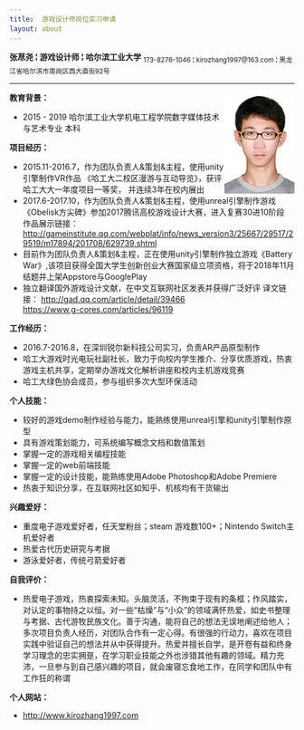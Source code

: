 ```yaml
---
title:  游戏设计师岗位实习申请
layout: about
---
```

<link rel="stylesheet" type="text/css" href="about_style.css">
<div class="name"><strong>张荩尧 &brvbar; 游戏设计师 &brvbar; 哈尔滨工业大学</strong>
	<sub id="contact">173-8276-1046 &brvbar; kirozhang1997@163.com &brvbar; 黑龙江省哈尔滨市南岗区西大直街92号</sub>
</div>
<hr/>
<img src="zhaopian.JPG" align="right">
<div class="mainText"><strong>教育背景：</strong></div>

- 2015 - 2019 哈尔滨工业大学机电工程学院数字媒体技术与艺术专业   本科

<div class="mainText"><strong>项目经历：</strong></div>

- 2015.11-2016.7，作为团队负责人&策划&主程，使用unity引擎制作VR作品
  《哈工大二校区漫游与互动导览》，获评哈工大大一年度项目一等奖，
	 并连续3年在校内展出
- 2017.6-2017.10，作为团队负责人&策划&主程，使用unreal引擎制作游戏《Obelisk方尖碑》参加2017腾讯高校游戏设计大赛，进入复赛30进10阶段 作品展示链接：
	 http://gameinstitute.qq.com/webplat/info/news_version3/25667/29517/29519/m17894/201708/629739.shtml
- 目前作为团队负责人&策划&主程，正在使用unity引擎制作独立游戏《Battery War》,该项目获得全国大学生创新创业大赛国家级立项资格，将于2018年11月结题并上架Appstore与GooglePlay
- 独立翻译国外游戏设计文献，在中文互联网社区发表并获得广泛好评 译文链接：
	http://gad.qq.com/article/detail/39466  
	https://www.g-cores.com/articles/96119

<div class="mainText"><strong>工作经历：</strong></div>

- 2016.7-2016.8，在深圳锐尔新科技公司实习，负责AR产品原型制作
- 哈工大游戏时光电玩社副社长，致力于向校内学生推介、分享优质游戏，热衷游戏主机共享，定期举办游戏文化解析讲座和校内主机游戏竞赛
- 哈工大绿色协会成员，参与组织多次大型环保活动

<div class="mainText"><strong>个人技能：</strong></div>

- 较好的游戏demo制作经验与能力，能熟练使用unreal引擎和unity引擎制作原型
- 具有游戏策划能力，可系统编写概念文档和数值策划
- 掌握一定的游戏相关编程技能
- 掌握一定的web前端技能
- 掌握一定的设计技能，能熟练使用Adobe Photoshop和Adobe Premiere
- 热衷于知识分享，在互联网社区如知乎、机核均有干货输出

<div class="mainText"><strong>兴趣爱好：</strong></div>

- 重度电子游戏爱好者，任天堂粉丝；steam 游戏数100+；Nintendo Switch主机爱好者
- 热爱古代历史研究与考据
- 游泳爱好者，传统弓箭爱好者

<div class="mainText"><strong>自我评价：</strong></div>

- 热爱电子游戏，热衷探索未知。头脑灵活，不拘束于现有的条框；作风踏实，对认定的事物持之以恒。对一些“枯燥”与“小众”的领域满怀热爱，如史书整理与考据、古代游牧民族文化。善于沟通，能将自己的想法无误地阐述给他人；多次项目负责人经历，对团队合作有一定心得。有很强的行动力，喜欢在项目实践中验证自己的想法并从中获得提升。热爱并擅长自学，是开卷有益和终身学习理念的忠实拥趸，在学习职业技能之外也涉猎其他有趣的领域。精力充沛，一旦参与到自己感兴趣的项目，就会废寝忘食地工作，在同学和团队中有工作狂的称谓

<div class="mainText"><strong>个人网站：</strong></div>

- http://www.kirozhang1997.com

